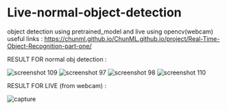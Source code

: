 # Live-normal-object-detection
object detection using pretrained_model and live using opencv(webcam) 
useful links : https://chunml.github.io/ChunML.github.io/project/Real-Time-Object-Recognition-part-one/

RESULT FOR normal obj detection :

![screenshot 109](https://user-images.githubusercontent.com/30951565/43354865-1c0884c8-9271-11e8-8f6c-ccdb1feaf46f.png)
![screenshot 97](https://user-images.githubusercontent.com/30951565/43354882-220c47d8-9271-11e8-9ffd-6c4647394289.png)
![screenshot 98](https://user-images.githubusercontent.com/30951565/43354884-25f2a5cc-9271-11e8-9a8a-01e1be289f5d.png)
![screenshot 110](https://user-images.githubusercontent.com/30951565/43354887-29466b0a-9271-11e8-8d76-bcf1c937b8cf.png)

RESULT FOR LIVE (from webcam) :

![capture](https://user-images.githubusercontent.com/30951565/43354818-6eeace5e-9270-11e8-9c8e-091aeddaf700.PNG)


